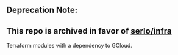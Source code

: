 ## Deprecation Note:
This repo is archived in favor of [serlo/infra](https://github.com/serlo/infra)
--

Terraform modules with a dependency to GCloud.
